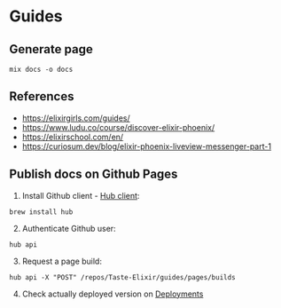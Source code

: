 # Guides

## Generate page

`mix docs -o docs`

## References

- https://elixirgirls.com/guides/
- https://www.ludu.co/course/discover-elixir-phoenix/
- https://elixirschool.com/en/
- https://curiosum.dev/blog/elixir-phoenix-liveview-messenger-part-1

## Publish docs on Github Pages

1. Install Github client - [Hub client](https://hub.github.com/):

```
brew install hub
```

2. Authenticate Github user:

```
hub api
```

3. Request a page build:

```
hub api -X "POST" /repos/Taste-Elixir/guides/pages/builds
```

4. Check actually deployed version on [Deployments](https://github.com/Taste-Elixir/guides/deployments)
